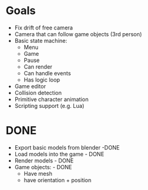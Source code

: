 # Goals

 * Fix drift of free camera
 * Camera that can follow game objects (3rd person)
 * Basic state machine:
    * Menu
    * Game
    * Pause
    * Can render
    * Can handle events
    * Has logic loop
 * Game editor
 * Collision detection
 * Primitive character animation
 * Scripting support (e.g. Lua)

# DONE

 * Export basic models from blender -DONE
 * Load models into the game - DONE
 * Render models - DONE
 * Game objects: - DONE
    * Have mesh
    * have orientation + position
